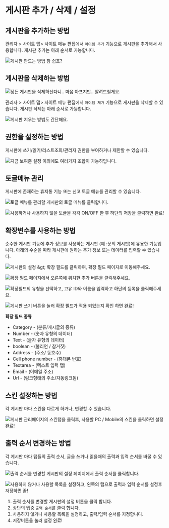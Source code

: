 # 게시판 추가 / 삭제 / 설정

## 게시판을 추가하는 방법

관리자 &gt; 사이트 맵&gt; 사이트 메뉴 편집에서 `아이템 추가` 기능으로 게시판을 추가해서 사용합니다. 게시판 추가는 아래 순서로 가능합니다.

![&#xAC8C;&#xC2DC;&#xD310; &#xB9CC;&#xB4DC;&#xB294; &#xBC29;&#xBC95; &#xCC38; &#xC27D;&#xC8E0;?](../../../../.gitbook/assets/make_board.gif)

## 게시판을 삭제하는 방법

![&#xC815;&#xB4E0; &#xAC8C;&#xC2DC;&#xD310;&#xC744; &#xC0AD;&#xC81C;&#xD558;&#xC2E0;&#xB2E4;&#xB2C8;.. &#xB9C8;&#xC74C; &#xC544;&#xD504;&#xC9C0;&#xB9CC;.. &#xC54C;&#xB824;&#xB4DC;&#xB9B4;&#xAC8C;&#xC694;.](../../../../.gitbook/assets/tenor.gif)

관리자 &gt; 사이트 맵&gt; 사이트 메뉴 편집에서 `아이템 제거` 기능으로 게시판을 삭제할 수 있습니다. 게시판 삭제는 아래 순서로 가능합니다.

![&#xAC8C;&#xC2DC;&#xD310; &#xC9C0;&#xC6B0;&#xB294; &#xBC29;&#xBC95;&#xB3C4; &#xAC04;&#xB2E8;&#xD574;&#xC694;.](../../../../.gitbook/assets/delete_board.gif)

## 권한을 설정하는 방법

게시판에 쓰기/읽기/리스트조회/관리자 권한을 부여하거나 제한할 수 있습니다.

![&#xC9C0;&#xAE08; &#xBCF4;&#xC5EC;&#xC900; &#xC124;&#xC815; &#xC774;&#xC678;&#xC5D0;&#xB3C4; &#xC5EC;&#xB7EC;&#xAC00;&#xC9C0; &#xC870;&#xD569;&#xC774; &#xAC00;&#xB2A5;&#xD558;&#xB2F5;&#xB2C8;&#xB2E4;.](../../../../.gitbook/assets/board_permission.gif)

## 토글메뉴 관리

게시판에 존재하는 휴지통 기능 또는 신고 토글 메뉴를 관리할 수 있습니다.

![&#xD1A0;&#xAE00; &#xBA54;&#xB274;&#xB97C; &#xAD00;&#xB9AC;&#xD560; &#xAC8C;&#xC2DC;&#xD310;&#xC758; &#xD1A0;&#xAE00; &#xBA54;&#xB274;&#xB97C; &#xD074;&#xB9AD;&#xD569;&#xB2C8;&#xB2E4;.](../../../../.gitbook/assets/toggle1.PNG)

![&#xC0AC;&#xC6A9;&#xD558;&#xAC70;&#xB098; &#xC0AC;&#xC6A9;&#xD558;&#xC9C0; &#xC54A;&#xC744; &#xD1A0;&#xAE00;&#xC744; &#xAC01;&#xAC01; ON/OFF &#xD55C; &#xD6C4; &#xD558;&#xB2E8;&#xC758; &#xC800;&#xC7A5;&#xC744; &#xD074;&#xB9AD;&#xD558;&#xBA74; &#xC644;&#xB8CC;!](../../../../.gitbook/assets/toggle2.PNG)

## 확장변수를 사용하는 방법

순수한 게시판 기능에 추가 정보를 사용하는 게시판 \(예 :문의 게시판\)에 유용한 기능입니다. 아래의 수순을 따라 게시판에 원하는 추가 정보 또는 데이터를 입력할 수 있습니다.

![&#xAC8C;&#xC2DC;&#xD310;&#xC758; &#xC124;&#xC815; &amp;gt; &#xD655;&#xC7A5; &#xD544;&#xB4DC;&#xB97C; &#xD074;&#xB9AD;&#xD558;&#xC5EC;, &#xD655;&#xC7A5; &#xD544;&#xB4DC; &#xD398;&#xC774;&#xC9C0;&#xB85C; &#xC774;&#xB3D9;&#xD574;&#xC8FC;&#xC138;&#xC694;.](../../../../.gitbook/assets/extra1.PNG)

![&#xD655;&#xC7A5; &#xD544;&#xB4DC; &#xD398;&#xC774;&#xC9C0;&#xC5D0;&#xC11C; &#xC624;&#xB978;&#xCABD;&#xC5D0; &#xC704;&#xCE58;&#xD55C; &#xCD94;&#xAC00; &#xBC84;&#xD2BC;&#xC744; &#xD074;&#xB9AD;&#xD574;&#xC8FC;&#xC138;&#xC694;.](../../../../.gitbook/assets/extra2.PNG)

![&#xD655;&#xC7A5;&#xD544;&#xB4DC;&#xC758; &#xC720;&#xD615;&#xC744; &#xC120;&#xD0DD;&#xD558;&#xACE0;, &#xACE0;&#xC720; ID&#xC640; &#xC774;&#xB984;&#xC744; &#xC785;&#xB825;&#xD558;&#xACE0; &#xD558;&#xB2E8;&#xC758; &#xB4F1;&#xB85D;&#xC744; &#xD074;&#xB9AD;&#xD574;&#xC8FC;&#xC138;&#xC694;.](../../../../.gitbook/assets/extra3.PNG)

![&#xAC8C;&#xC2DC;&#xD310; &#xC4F0;&#xAE30; &#xBC84;&#xD2BC;&#xC744; &#xB20C;&#xB7EC; &#xD655;&#xC7A5; &#xD544;&#xB4DC;&#xAC00; &#xC801;&#xC6A9; &#xB418;&#xC5C8;&#xB294;&#xC9C0; &#xD655;&#xC778; &#xD558;&#xBA74; &#xC644;&#xB8CC;!](../../../../.gitbook/assets/extra4.PNG)

**확장 필드 종류**

* Category - \(분류/게시글의 종류\)
* Number - \(숫자 유형의 데이터\)
* Text - \(글자 유형의 데이터\)
* boolean - \(불리언 / 참거짓\)
* Address - \(주소/ 동호수\)
* Cell phone number - \(휴대폰 번호\)
* Textarea - \(텍스트 입력 탭\)
* Email - \(이메일 주소\)
* Url - \(링크형태의 주소/자동링크됨\)

## 스킨 설정하는 방법

각 게시판 마다 스킨을 다르게 하거나, 변경할 수 있습니다.

![&#xAC8C;&#xC2DC;&#xD310; &#xAD00;&#xB9AC;&#xD398;&#xC774;&#xC9C0;&#xC758; &#xC2A4;&#xD0A8;&#xD0ED;&#xC744; &#xD074;&#xB9AD;&#xD6C4;, &#xC0AC;&#xC6A9;&#xD560; PC / Mobile&#xC758; &#xC2A4;&#xD0A8;&#xC744; &#xD074;&#xB9AD;&#xD558;&#xBA74; &#xC124;&#xC815; &#xC644;&#xB8CC;!](../../../../.gitbook/assets/skin.PNG)

## 출력 순서 변경하는 방법

각 게시판 마다 탭들의 출력 순서, 글을 쓰거나 읽을때의 출력과 입력 순서를 바꿀 수 있습니다.

![&#xCD9C;&#xB825; &#xC21C;&#xC11C;&#xB97C; &#xBCC0;&#xACBD;&#xD560; &#xAC8C;&#xC2DC;&#xD310;&#xC758; &#xC124;&#xC815; &#xD398;&#xC774;&#xC9C0;&#xC5D0;&#xC11C; &#xCD9C;&#xB825; &#xC21C;&#xC11C;&#xB97C; &#xD074;&#xB9AD;&#xD569;&#xB2C8;&#xB2E4;.](../../../../.gitbook/assets/order1.PNG)

![&#xC0AC;&#xC6A9;&#xD558;&#xC9C0; &#xC54A;&#xAC70;&#xB098; &#xC0AC;&#xC6A9;&#xD560; &#xBAA9;&#xB85D;&#xC744; &#xC124;&#xC815;&#xD558;&#xACE0;, &#xC67C;&#xCABD;&#xC758; &#xD0ED;&#xC73C;&#xB85C; &#xCD9C;&#xB825;&#xACFC; &#xC785;&#xB825; &#xC21C;&#xC11C;&#xB97C; &#xC124;&#xC815;&#xD6C4; &#xC800;&#xC7A5;&#xD558;&#xBA74; &#xB05D;! ](../../../../.gitbook/assets/order2.PNG)

1. 출력 순서를 변경할 게시판의 설정 버튼을 클릭 합니다.
2. 상단의 탭중 `출력 순서`를 클릭 합니다.
3. 사용하지 않거나 사용할 목록을 설정하고, 출력/입력 순서를 지정합니다.
4. 저장버튼을 눌러 설정 완료!

